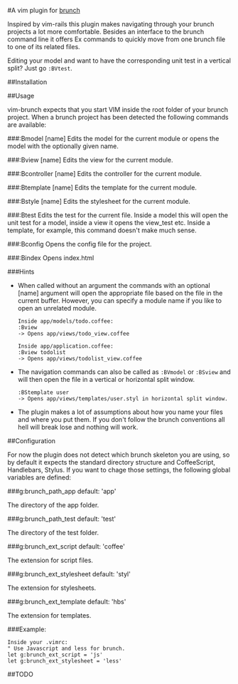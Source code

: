 #A vim plugin for [brunch](http://brunch.io/)

Inspired by vim-rails this plugin makes navigating through your brunch projects a lot more comfortable. Besides an interface to the brunch command line it offers Ex commands to quickly move from one brunch file to one of its related files. 

Editing your model and want to have the corresponding unit test in a vertical split? Just go `:BVtest`.

##Installation

##Usage

vim-brunch expects that you start VIM inside the root folder of your brunch project. When a brunch project has been detected the following commands are available:

###:Bmodel [name]
Edits the model for the current module or opens the model with the optionally given name.

###:Bview [name]
Edits the view for the current module.

###:Bcontroller [name]
Edits the controller for the current module.

###:Btemplate [name]
Edits the template for the current module.

###:Bstyle [name]
Edits the stylesheet for the current module.

###:Btest
Edits the test for the current file. Inside a model this will open the unit test for a model, inside a view it opens the view\_test etc. Inside a template, for example, this command doesn't make much sense.

###:Bconfig
Opens the config file for the project.

###:Bindex
Opens index.html

###Hints
* When called without an argument the commands with an optional [name] argument will open the appropriate file based on the file in the current buffer. However, you can specify a module name if you like to open an unrelated module.
  
  ```
  Inside app/models/todo.coffee:
  :Bview
  -> Opens app/views/todo_view.coffee
  
  Inside app/application.coffee:
  :Bview todolist
  -> Opens app/views/todolist_view.coffee
  ```

* The navigation commands can also be called as `:BVmodel` or `:BSview` and will then open the file in a vertical or horizontal split window.

  ```
  :BStemplate user
  -> Opens app/views/templates/user.styl in horizontal split window.
  ```

* The plugin makes a lot of assumptions about how you name your files and where you put them. If you don't follow the brunch conventions all hell will break lose and nothing will work.


##Configuration

For now the plugin does not detect which brunch skeleton you are using, so by default it expects the standard directory structure and CoffeeScript, Handlebars, Stylus.
If you want to chage those settings, the following global variables are defined:

###g:brunch_path_app
default: 'app'

The directory of the app folder.

###g:brunch_path_test
default: 'test'

The directory of the test folder.

###g:brunch_ext_script
default: 'coffee'

The extension for script files.

###g:brunch_ext_stylesheet
default: 'styl'

The extension for stylesheets.

###g:brunch_ext_template 
default: 'hbs'

The extension for templates.

###Example:
```
Inside your .vimrc:
" Use Javascript and less for brunch.
let g:brunch_ext_script = 'js'
let g:brunch_ext_stylesheet = 'less'
```

##TODO
